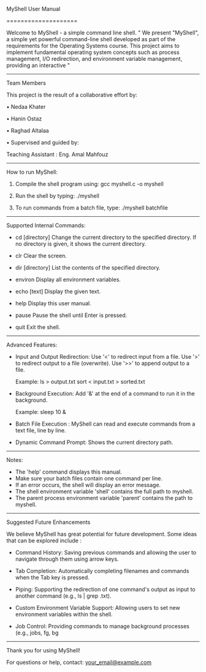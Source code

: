 MyShell User Manual

====================

Welcome to MyShell - a simple command line shell.
" We present "MyShell", a simple yet powerful command-line shell developed as part of the requirements for the Operating Systems course. This project aims to implement fundamental operating system concepts such as process management, I/O redirection, and environment variable management, providing an interactive "

---
Team Members

This project is the result of a collaborative effort by:

•
Nedaa Khater

•
Hanin Ostaz

•
Raghad Altalaa

•
Supervised and guided by:

Teaching Assistant : Eng. Amal Mahfouz

---

How to run MyShell:

1. Compile the shell program using:
   gcc myshell.c -o myshell

2. Run the shell by typing:
   ./myshell

3. To run commands from a batch file, type:
   ./myshell batchfile

---

Supported Internal Commands:

- cd [directory]
  Change the current directory to the specified directory.
  If no directory is given, it shows the current directory.

- clr
  Clear the screen.

- dir [directory]
  List the contents of the specified directory.

- environ
  Display all environment variables.

- echo [text]
  Display the given text.

- help
  Display this user manual.

- pause
  Pause the shell until Enter is pressed.

- quit
  Exit the shell.

---

Advanced Features:

- Input and Output Redirection:
  Use '<' to redirect input from a file.
  Use '>' to redirect output to a file (overwrite).
  Use '>>' to append output to a file.

  Example:
  ls > output.txt
  sort < input.txt > sorted.txt

- Background Execution:
  Add '&' at the end of a command to run it in the background.

  Example:
  sleep 10 &
  
- Batch File Execution :
    MyShell can read and execute commands from a text file, line by line.

- Dynamic Command Prompt:
  Shows the current directory path.

---

Notes:

- The 'help' command displays this manual.
- Make sure your batch files contain one command per line.
- If an error occurs, the shell will display an error message.
- The shell environment variable 'shell' contains the full path to myshell.
- The parent process environment variable 'parent' contains the path to myshell.

---
Suggested Future Enhancements

We believe MyShell has great potential for future development. Some ideas that can be explored include :

- Command History: Saving previous commands and allowing the user to navigate through them using arrow keys.

- Tab Completion: Automatically completing filenames and commands when the Tab key is pressed.
  
- Piping: Supporting the redirection of one command's output as input to another command (e.g., ls | grep .txt).
  
- Custom Environment Variable Support: Allowing users to set new environment variables within the shell.

- Job Control: Providing commands to manage background processes (e.g., jobs, fg, bg

---

Thank you for using MyShell!

For questions or help, contact: your_email@example.com

